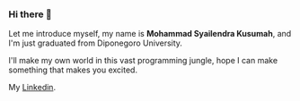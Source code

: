 ### Hi there 👋

Let me introduce myself, my name is **Mohammad Syailendra Kusumah**, and I'm just graduated from Diponegoro University.

I'll make my own world in this vast programming jungle, hope I can make something that makes you excited.

My [Linkedin](https://www.linkedin.com/in/gilang-adhan/).
<!--
**SyailendraK/SyailendraK** is a ✨ _special_ ✨ repository because its `README.md` (this file) appears on your GitHub profile.

Here are some ideas to get you started:

- 🔭 I’m currently working on ...
- 🌱 I’m currently learning ...
- 👯 I’m looking to collaborate on ...
- 🤔 I’m looking for help with ...
- 💬 Ask me about ...
- 📫 How to reach me: ...
- 😄 Pronouns: ...
- ⚡ Fun fact: ...
-->
